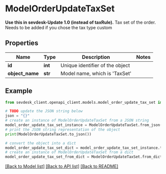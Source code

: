 # ModelOrderUpdateTaxSet

**Use this in sevdesk-Update 1.0 (instead of taxRule).**  Tax set of the order. Needs to be added if you chose the tax type custom

## Properties

Name | Type | Description | Notes
------------ | ------------- | ------------- | -------------
**id** | **int** | Unique identifier of the object | 
**object_name** | **str** | Model name, which is &#39;TaxSet&#39; | 

## Example

```python
from sevdesk_client.openapi_client.models.model_order_update_tax_set import ModelOrderUpdateTaxSet

# TODO update the JSON string below
json = "{}"
# create an instance of ModelOrderUpdateTaxSet from a JSON string
model_order_update_tax_set_instance = ModelOrderUpdateTaxSet.from_json(json)
# print the JSON string representation of the object
print(ModelOrderUpdateTaxSet.to_json())

# convert the object into a dict
model_order_update_tax_set_dict = model_order_update_tax_set_instance.to_dict()
# create an instance of ModelOrderUpdateTaxSet from a dict
model_order_update_tax_set_from_dict = ModelOrderUpdateTaxSet.from_dict(model_order_update_tax_set_dict)
```
[[Back to Model list]](../README.md#documentation-for-models) [[Back to API list]](../README.md#documentation-for-api-endpoints) [[Back to README]](../README.md)


